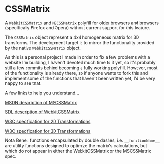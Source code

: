 CSSMatrix
=========

A <code>WebkitCSSMatrix</code> and <code>MSCSSMatrix</code> polyfill for older browsers and browsers (specifically Firefox and Opera) without current support for this feature.

The <code>CSSMatrix</code> object represent a 4x4 homogeneous matrix for 3D transforms. The development target is to mirror the functionality provided by the native <code>WebkitCSSMatrix</code> object.

As this is a personal project I made in order to fix a few problems with a website I'm building, I haven't devoted much time to it yet, so it's probably still a few commits behind becoming a fully working polyfill. However, most of the functionality is already there, so if anyone wants to fork this and implement some of the functions that haven't been written yet, I'd be very happy to see that.


A few links to help you understand...

<a href="http://msdn.microsoft.com/en-us/library/windows/apps/hh453593.aspx">MSDN description of MSCSSMatrix</a>

<a href="https://developer.apple.com/library/safari/documentation/AudioVideo/Reference/WebKitCSSMatrixClassReference/WebKitCSSMatrix/WebKitCSSMatrix.html">SDL description of WebkitCSSMatrix</a> 

<a href="http://www.w3.org/TR/css3-transforms/#cssmatrix-interface">W3C specification for 2D Transformations</a>

<a href="http://www.w3.org/TR/css3-3d-transforms/#cssmatrix-interface">W3C specification for 3D Transformations</a>


Nota Bene : functions encapsulated by double dashes, i.e. <code>\_\_functionName\_\_</code> are utility functions designed to optimize the matrix's calculations, but which do not appear in either the WebkitCSSMatrix or the MSCSSMatrix spec.


